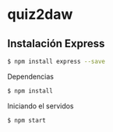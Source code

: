 # quiz2daw

## Instalación Express

```bash
$ npm install express --save
```

Dependencias
```bash
$ npm install
```

Iniciando el servidos
```bash
$ npm start
```
